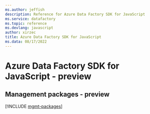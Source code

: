 ```yaml
---
ms.author: jeffish
description: Reference for Azure Data Factory SDK for JavaScript
ms.service: datafactory
ms.topic: reference
ms.devlang: javascript
author: xirzec
title: Azure Data Factory SDK for JavaScript
ms.data: 08/17/2022
---
```

# Azure Data Factory SDK for JavaScript - preview

## Management packages - preview
[!INCLUDE [mgmt-packages](data-factory-mgmt-index.md)]